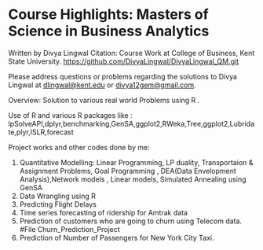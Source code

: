 # Course Highlights: Masters of Science in Business Analytics
Written by Divya Lingwal
Citation: Course Work at College of Business, Kent State University.
https://github.com/DivyaLingwal/DivyaLingwal_QM.git

Please address questions or problems regarding the solutions to Divya Lingwal at dlingwal@kent.edu or divya12gem@gmail.com.

Overview: Solution to various real world Problems using R .

Use of R and various R packages like : lpSolveAPI,dplyr,benchmarking,GenSA,ggplot2,RWeka,Tree,ggplot2,Lubridate,plyr,ISLR,forecast

Project works and other codes done by me:
1. Quantitative Modelling: Linear Programming, LP duality, Transportaion & Assignment Problems, Goal Programming , DEA(Data Envelopment Analysis),Network models , Linear models, Simulated Annealing using GenSA 
2. Data Wrangling using R
3. Predicting Flight Delays
4. Time series forecasting of ridership for Amtrak data 
3. Prediction of customers who are going to churn using Telecom data. #File Churn_Prediction_Project
4. Prediction of Number of Passengers for New York City Taxi.


